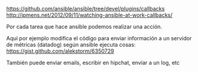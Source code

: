 https://github.com/ansible/ansible/tree/devel/plugins/callbacks
http://jpmens.net/2012/09/11/watching-ansible-at-work-callbacks/

Por cada tarea que hace ansible podemos realizar una acción.

Aqui por ejemplo modifica el código para enviar información a un servidor de métricas (datadog) según ansible ejecuta cosas:
https://gist.github.com/alekstorm/6350729

También puede enviar emails, escribir en hipchat, enviar a un log, etc
